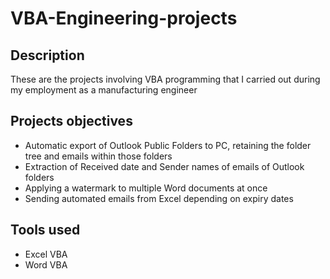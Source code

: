 # VBA-Engineering-projects
## Description
These are the projects involving VBA programming that I carried out during my employment as a manufacturing engineer
## Projects objectives
- Automatic export of Outlook Public Folders to PC, retaining the folder tree and emails within those folders
- Extraction of Received date and Sender names of emails of Outlook folders
- Applying a watermark to multiple Word documents at once
- Sending automated emails from Excel depending on expiry dates
## Tools used
- Excel VBA
- Word VBA
